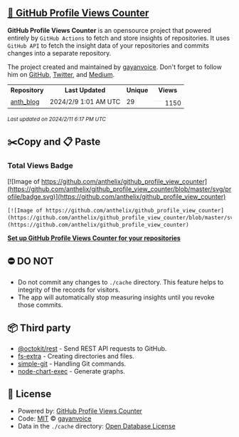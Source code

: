 ## [🚀 GitHub Profile Views Counter](https://github.com/gayanvoice/github-profile-views-counter)
**GitHub Profile Views Counter** is an opensource project that powered entirely by  `GitHub Actions` to fetch and store insights of repositories.
It uses `GitHub API` to fetch the insight data of your repositories and commits changes into a separate repository.

The project created and maintained by [gayanvoice](https://github.com/gayanvoice). Don't forget to follow him on [GitHub](https://github.com/gayanvoice), [Twitter](https://twitter.com/gayanvoice), and [Medium](https://gayanvoice.medium.com/).

<table>
	<tr>
		<th>
			Repository
		</th>
		<th>
			Last Updated
		</th>
		<th>
			Unique
		</th>
		<th>
			Views
		</th>
	</tr>
	<tr>
		<td>
			<a href="https://github.com/anthelix/github_profile_view_counter/tree/master/readme/262562670/year.md">
				anth_blog
			</a>
		</td>
		<td>
			2024/2/9 1:01 AM UTC
		</td>
		<td>
			29
		</td>
		<td>
			<img alt="Response time graph" src="https://github.com/anthelix/github_profile_view_counter/raw/master/graph/262562670/small/year.png" height="20"> 1150
		</td>
	</tr>
</table>

<small><i>Last updated on 2024/2/11 6:17 PM UTC</i></small>

## ✂️Copy and 📋 Paste
### Total Views Badge
[![Image of https://github.com/anthelix/github_profile_view_counter](https://github.com/anthelix/github_profile_view_counter/blob/master/svg/profile/badge.svg)](https://github.com/anthelix/github_profile_view_counter)

```readme
[![Image of https://github.com/anthelix/github_profile_view_counter](https://github.com/anthelix/github_profile_view_counter/blob/master/svg/profile/badge.svg)](https://github.com/anthelix/github_profile_view_counter)
```
[**Set up GitHub Profile Views Counter for your repositories**](https://github.com/gayanvoice/github-profile-views-counter)
## ⛔ DO NOT
- Do not commit any changes to `./cache` directory. This feature helps to integrity of the records for visitors.
- The app will automatically stop measuring insights until you revoke those commits.
## 📦 Third party

- [@octokit/rest](https://www.npmjs.com/package/@octokit/rest) - Send REST API requests to GitHub.
- [fs-extra](https://www.npmjs.com/package/fs-extra) - Creating directories and files.
- [simple-git](https://www.npmjs.com/package/simple-git) - Handling Git commands.
- [node-chart-exec](https://www.npmjs.com/package/node-chart-exec) - Generate graphs.
## 📄 License
- Powered by: [GitHub Profile Views Counter](https://github.com/gayanvoice/github-profile-views-counter)
- Code: [MIT](./LICENSE) © [gayanvoice](https://github.com/gayanvoice)
- Data in the `./cache` directory: [Open Database License](https://opendatacommons.org/licenses/odbl/1-0/)